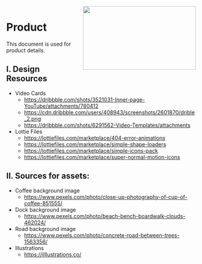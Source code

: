 <img align="right" width="300" height="169" src="https://github.com/jimmy-e/mybord/blob/master/etc/assets/product.jpg">

# Product

This document is used for product details.

## I. Design Resources  

* Video Cards
  * https://dribbble.com/shots/3521031-Inner-page-YouTube/attachments/780412
  * https://cdn.dribbble.com/users/408943/screenshots/2601870/drible_2.png
  * https://dribbble.com/shots/6291562-Video-Templates/attachments
* Lottie Files  
  * https://lottiefiles.com/marketplace/404-error-animations
  * https://lottiefiles.com/marketplace/simple-shape-loaders
  * https://lottiefiles.com/marketplace/simple-icons-pack
  * https://lottiefiles.com/marketplace/super-normal-motion-icons
  
## II. Sources for assets:

* Coffee background image
  * https://www.pexels.com/photo/close-up-photography-of-cup-of-coffee-851555/
* Dock background image
  * https://www.pexels.com/photo/beach-bench-boardwalk-clouds-462024/
* Road background image
  * https://www.pexels.com/photo/concrete-road-between-trees-1563356/
* Illustrations
  * https://illlustrations.co/
